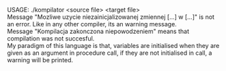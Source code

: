 USAGE: ./kompilator \<source file\> \<target file\>   
Message "Mozliwe uzycie niezainicjalizowanej zmiennej [...] w [...]" is not an error. Like in any other compiler, its an warning message.   
Message "Kompilacja zakonczona niepowodzeniem" means that compilation was not succesful.   
My paradigm of this language is that, variables are initialised when they are given as an argument in procedure call, if they are not initialised in call, a warning will be printed.   
